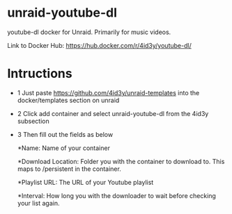 # unraid-youtube-dl
youtube-dl docker for Unraid. Primarily for music videos.

Link to Docker Hub: https://hub.docker.com/r/4id3y/youtube-dl/

# Intructions

* 1 Just paste https://github.com/4id3y/unraid-templates into the docker/templates section on unraid

* 2 Click add container and select unraid-youtube-dl from the 4id3y subsection

* 3 Then fill out the fields as below

  *Name: Name of your container

  *Download Location: Folder you with the container to download to. This maps to /persistent in the container.

  *Playlist URL: The URL of your Youtube playlist

  *Interval: How long you with the downloader to wait before checking your list again.
